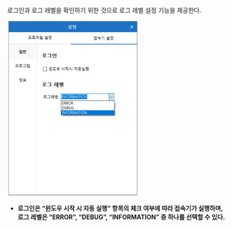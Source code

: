 로그인과 로그 레벨을 확인하기 위한 것으로 로그 레벨 설정 기능을 제공한다.

![접속기 설정 - 일반](image.png)

- **로그인은 “윈도우 시작 시 자동 실행” 항목의 체크 여부에 따라 접속기가 실행하며, 로그 레벨은 “ERROR”, “DEBUG”, “INFORMATION” 중 하나를 선택할 수 있다.**